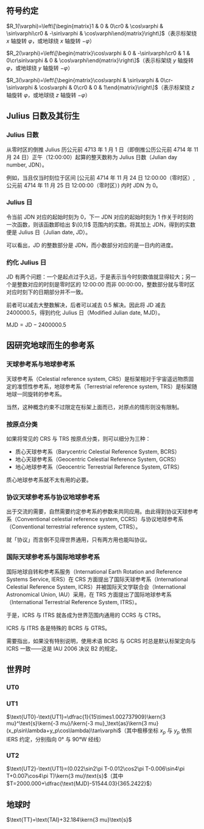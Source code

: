 ## 符号约定
$R_1(\varphi)=\left\[\begin{matrix}1 & 0 & 0\cr0 & \cos\varphi & \sin\varphi\cr0 & -\sin\varphi & \cos\varphi\end{matrix}\right\]$（表示标架绕 $x$ 轴旋转 $\varphi$，或地球绕 $x$ 轴旋转 $-\varphi$）

$R_2(\varphi)=\left\[\begin{matrix}\cos\varphi & 0 & -\sin\varphi\cr0 & 1 & 0\cr\sin\varphi & 0 & \cos\varphi\end{matrix}\right\]$（表示标架绕 $y$ 轴旋转 $\varphi$，或地球绕 $y$ 轴旋转 $-\varphi$）

$R_3(\varphi)=\left\[\begin{matrix}\cos\varphi & \sin\varphi & 0\cr-\sin\varphi & \cos\varphi & 0\cr0 & 0 & 1\end{matrix}\right\]$（表示标架绕 $z$ 轴旋转 $\varphi$，或地球绕 $z$ 轴旋转 $-\varphi$）

## Julius 日数及其衍生
### Julius 日数
从零时区的倒推 Julius 历公元前 4713 年 1 月 1 日（即倒推公历公元前 4714 年 11 月 24 日）正午（12:00:00）起算的整天数称为 Julius 日数（Julian day number, JDN）。

例如，当且仅当时刻位于区间 \[公元前 4714 年 11 月 24 日 12:00:00（零时区）, 公元前 4714 年 11 月 25 日 12:00:00（零时区）) 内时 JDN 为 0。

### Julius 日
令当前 JDN 对应的起始时刻为 0，下一 JDN 对应的起始时刻为 1 作关于时刻的一次函数，则该函数即给出 $\[0,1)$ 范围内的实数。将其加上 JDN，得到的实数便是 Julius 日（Julian date, JD）。

可以看出，JD 的整数部分是 JDN，而小数部分对应的是一日内的进度。

### 约化 Julius 日
JD 有两个问题：一个是起点过于久远，于是表示当今时刻数值就显得较大；另一个是整数对应的时刻是零时区的 12:00:00 而非 00:00:00，整数部分就与零时区对应时刻下的日期部分并不一致。

前者可以减去大整数解决，后者可以减去 0.5 解决。因此将 JD 减去 2400000.5，得到约化 Julius 日（Modified Julian date, MJD）。

$\text{MJD}=\text{JD}-2400000.5$

## 因研究地球而生的参考系
### 天球参考系与地球参考系
天球参考系（Celestial reference system, CRS）是标架相对于宇宙遥远物质固定的准惯性参考系，地球参考系（Terrestrial reference system, TRS）是标架随地球一同旋转的参考系。

当然，这种概念约束不过限定在标架上面而已，对原点的情形则没有限制。

### 按原点分类
如果将常见的 CRS 与 TRS 按原点分类，则可以细分为三种：
- 质心天球参考系（Barycentric Celestial Reference System, BCRS）
- 地心天球参考系（Geocentric Celestial Reference System, GCRS）
- 地心地球参考系（Geocentric Terrestrial Reference System, GTRS）

质心地球参考系就不太有用的必要。

### 协议天球参考系与协议地球参考系
出于交流的需要，自然需要约定参考系的参数来共同应用。由此得到协议天球参考系（Conventional celestial reference system, CCRS）与协议地球参考系（Conventional terrestrial reference system, CTRS）。

就「协议」而言倒不见得世界通用，只有两方用也能叫协议。

### 国际天球参考系与国际地球参考系
国际地球自转和参考系服务（International Earth Rotation and Reference Systems Service, IERS）在 CRS 方面提出了国际天球参考系（International Celestial Reference System, ICRS）并被国际天文学联合会（International Astronomical Union, IAU）采用，在 TRS 方面提出了国际地球参考系（International Terrestrial Reference System, ITRS）。

于是，ICRS 与 ITRS 就各成为世界范围内通用的 CCRS 与 CTRS。

ICRS 与 ITRS 各是特殊的 BCRS 与 GTRS。

需要指出，如果没有特别说明，使用术语 BCRS 与 GCRS 时总是默认标架定向与 ICRS 一致——这是 IAU 2006 决议 B2 的规定。

## 世界时
### UT0
### UT1
$\text{UT0}-\text{UT1}=\dfrac{1}{15\times1.002737909}\kern{3 mu}^\text{s}\kern{-3 mu}/\kern{-3 mu}_\text{as}\kern{3 mu}(x_p\sin\lambda+y_p\cos\lambda)\tan\varphi$（其中极移坐标 $x_p$ 与 $y_p$ 依照 IERS 约定，分别指向 0° 与 90°W 经线）

### UT2
$\text{UT2}-\text{UT1}=(0.022\sin2\pi T-0.012\cos2\pi T-0.006\sin4\pi T+0.007\cos4\pi T)\kern{3 mu}\text{s}$（其中 $T=2000.000+\dfrac{\text{MJD}-51544.03}{365.2422}$）

## 地球时
$\text{TT}=\text{TAI}+32.184\kern{3 mu}\text{s}$
